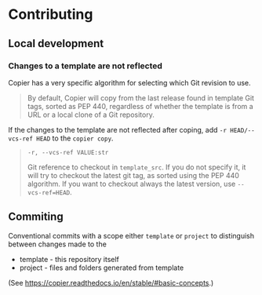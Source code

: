 # Contributing

## Local development

### Changes to a template are not reflected

Copier has a very specific algorithm for selecting which Git revision to use.

> By default, Copier will copy from the last release found in template Git tags, sorted as PEP 440, regardless of whether the template is from a URL or a local clone of a Git repository.

If the changes to the template are not reflected after coping, add `-r HEAD/--vcs-ref HEAD` to the `copier copy`.

> `-r, --vcs-ref VALUE:str`
>
> Git reference to checkout in `template_src`.
> If you do not specify it, it will try to
> checkout the latest git tag, as sorted using
> the PEP 440 algorithm. If you want to
> checkout always the latest version, use
> `--vcs-ref=HEAD`.

## Commiting

Conventional commits with a scope either `template` or `project` to distinguish between changes made to the

- template - this repository itself
- project - files and folders generated from template

(See https://copier.readthedocs.io/en/stable/#basic-concepts.)




